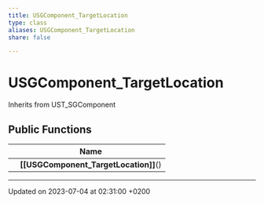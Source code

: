 ```yaml
---
title: USGComponent_TargetLocation
type: class
aliases: USGComponent_TargetLocation
share: false

---
```


# USGComponent_TargetLocation





Inherits from UST_SGComponent

## Public Functions

|                | Name           |
| -------------- | -------------- |
| | **[[USGComponent_TargetLocation]]**() |

-------------------------------

Updated on 2023-07-04 at 02:31:00 +0200